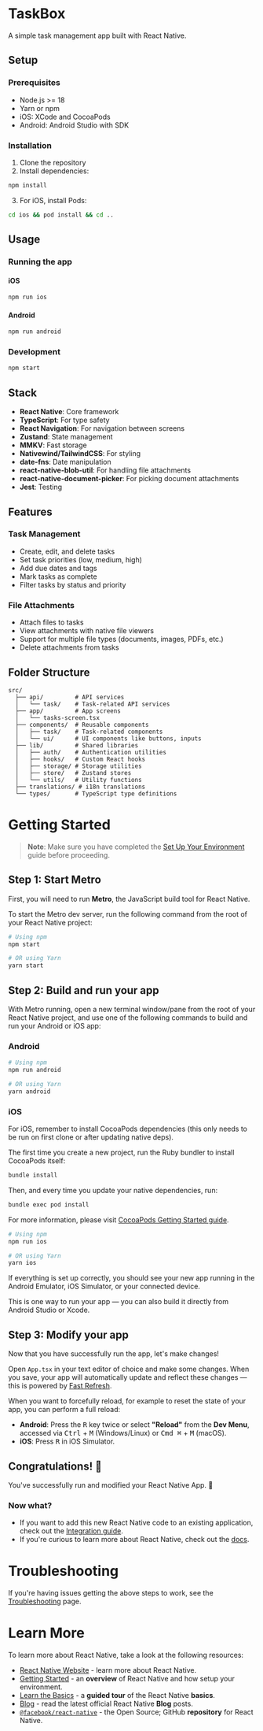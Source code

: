 # TaskBox

A simple task management app built with React Native.

## Setup

### Prerequisites

- Node.js >= 18
- Yarn or npm
- iOS: XCode and CocoaPods
- Android: Android Studio with SDK

### Installation

1. Clone the repository
2. Install dependencies:

```bash
npm install
```

3. For iOS, install Pods:

```bash
cd ios && pod install && cd ..
```

## Usage

### Running the app

#### iOS

```bash
npm run ios
```

#### Android

```bash
npm run android
```

### Development

```bash
npm start
```

## Stack

- **React Native**: Core framework
- **TypeScript**: For type safety
- **React Navigation**: For navigation between screens
- **Zustand**: State management
- **MMKV**: Fast storage
- **Nativewind/TailwindCSS**: For styling
- **date-fns**: Date manipulation
- **react-native-blob-util**: For handling file attachments
- **react-native-document-picker**: For picking document attachments
- **Jest**: Testing

## Features

### Task Management
- Create, edit, and delete tasks
- Set task priorities (low, medium, high)
- Add due dates and tags
- Mark tasks as complete
- Filter tasks by status and priority

### File Attachments
- Attach files to tasks
- View attachments with native file viewers
- Support for multiple file types (documents, images, PDFs, etc.)
- Delete attachments from tasks

## Folder Structure

```
src/
  ├── api/         # API services
  │   └── task/    # Task-related API services
  ├── app/         # App screens
  │   └── tasks-screen.tsx
  ├── components/  # Reusable components
  │   ├── task/    # Task-related components
  │   └── ui/      # UI components like buttons, inputs
  ├── lib/         # Shared libraries
  │   ├── auth/    # Authentication utilities
  │   ├── hooks/   # Custom React hooks
  │   ├── storage/ # Storage utilities
  │   ├── store/   # Zustand stores
  │   └── utils/   # Utility functions
  ├── translations/ # i18n translations
  └── types/       # TypeScript type definitions
```

# Getting Started

> **Note**: Make sure you have completed the [Set Up Your Environment](https://reactnative.dev/docs/set-up-your-environment) guide before proceeding.

## Step 1: Start Metro

First, you will need to run **Metro**, the JavaScript build tool for React Native.

To start the Metro dev server, run the following command from the root of your React Native project:

```sh
# Using npm
npm start

# OR using Yarn
yarn start
```

## Step 2: Build and run your app

With Metro running, open a new terminal window/pane from the root of your React Native project, and use one of the following commands to build and run your Android or iOS app:

### Android

```sh
# Using npm
npm run android

# OR using Yarn
yarn android
```

### iOS

For iOS, remember to install CocoaPods dependencies (this only needs to be run on first clone or after updating native deps).

The first time you create a new project, run the Ruby bundler to install CocoaPods itself:

```sh
bundle install
```

Then, and every time you update your native dependencies, run:

```sh
bundle exec pod install
```

For more information, please visit [CocoaPods Getting Started guide](https://guides.cocoapods.org/using/getting-started.html).

```sh
# Using npm
npm run ios

# OR using Yarn
yarn ios
```

If everything is set up correctly, you should see your new app running in the Android Emulator, iOS Simulator, or your connected device.

This is one way to run your app — you can also build it directly from Android Studio or Xcode.

## Step 3: Modify your app

Now that you have successfully run the app, let's make changes!

Open `App.tsx` in your text editor of choice and make some changes. When you save, your app will automatically update and reflect these changes — this is powered by [Fast Refresh](https://reactnative.dev/docs/fast-refresh).

When you want to forcefully reload, for example to reset the state of your app, you can perform a full reload:

- **Android**: Press the <kbd>R</kbd> key twice or select **"Reload"** from the **Dev Menu**, accessed via <kbd>Ctrl</kbd> + <kbd>M</kbd> (Windows/Linux) or <kbd>Cmd ⌘</kbd> + <kbd>M</kbd> (macOS).
- **iOS**: Press <kbd>R</kbd> in iOS Simulator.

## Congratulations! :tada:

You've successfully run and modified your React Native App. :partying_face:

### Now what?

- If you want to add this new React Native code to an existing application, check out the [Integration guide](https://reactnative.dev/docs/integration-with-existing-apps).
- If you're curious to learn more about React Native, check out the [docs](https://reactnative.dev/docs/getting-started).

# Troubleshooting

If you're having issues getting the above steps to work, see the [Troubleshooting](https://reactnative.dev/docs/troubleshooting) page.

# Learn More

To learn more about React Native, take a look at the following resources:

- [React Native Website](https://reactnative.dev) - learn more about React Native.
- [Getting Started](https://reactnative.dev/docs/environment-setup) - an **overview** of React Native and how setup your environment.
- [Learn the Basics](https://reactnative.dev/docs/getting-started) - a **guided tour** of the React Native **basics**.
- [Blog](https://reactnative.dev/blog) - read the latest official React Native **Blog** posts.
- [`@facebook/react-native`](https://github.com/facebook/react-native) - the Open Source; GitHub **repository** for React Native.
